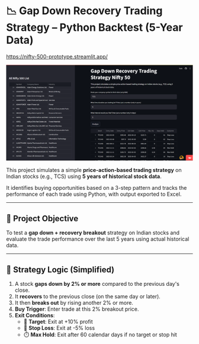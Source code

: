 # 📉 Gap Down Recovery Trading Strategy – Python Backtest (5-Year Data)

https://nifty-500-prototype.streamlit.app/

![IBM words previous week](https://github.com/Nikhil-Jagtap619/Nifty-500-Prototype/blob/main/Screenshot%202025-06-19%20162401.png)

This project simulates a simple **price-action-based trading strategy** on Indian stocks (e.g., TCS) using **5 years of historical stock data**.

It identifies buying opportunities based on a 3-step pattern and tracks the performance of each trade using Python, with output exported to Excel.

---

## 📌 Project Objective

To test a **gap down + recovery breakout** strategy on Indian stocks and evaluate the trade performance over the last 5 years using actual historical data.

---

## 🧠 Strategy Logic (Simplified)

1. A stock **gaps down by 2% or more** compared to the previous day's close.
2. It **recovers** to the previous close (on the same day or later).
3. It then **breaks out** by rising another 2% or more.
4. **Buy Trigger**: Enter trade at this 2% breakout price.
5. **Exit Conditions**:
   - 🎯 **Target**: Exit at +10% profit
   - 🛑 **Stop Loss**: Exit at -5% loss
   - ⏱️ **Max Hold**: Exit after 60 calendar days if no target or stop hit


